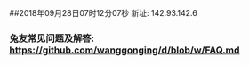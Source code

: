 ##2018年09月28日07时12分07秒 新址: 142.93.142.6
### 兔友常见问题及解答: https://github.com/wanggonging/d/blob/w/FAQ.md
